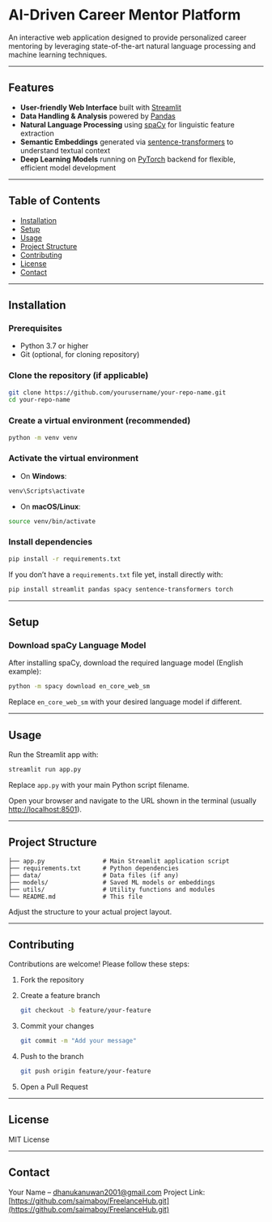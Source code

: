 
# AI-Driven Career Mentor Platform

An interactive web application designed to provide personalized career mentoring by leveraging state-of-the-art natural language processing and machine learning techniques.

---

## Features

- **User-friendly Web Interface** built with [Streamlit](https://streamlit.io/)
- **Data Handling & Analysis** powered by [Pandas](https://pandas.pydata.org/)
- **Natural Language Processing** using [spaCy](https://spacy.io/) for linguistic feature extraction
- **Semantic Embeddings** generated via [sentence-transformers](https://www.sbert.net/) to understand textual context
- **Deep Learning Models** running on [PyTorch](https://pytorch.org/) backend for flexible, efficient model development

---

## Table of Contents

- [Installation](#installation)  
- [Setup](#setup)  
- [Usage](#usage)  
- [Project Structure](#project-structure)  
- [Contributing](#contributing)  
- [License](#license)  
- [Contact](#contact)  

---

## Installation

### Prerequisites

- Python 3.7 or higher  
- Git (optional, for cloning repository)  

### Clone the repository (if applicable)

```bash
git clone https://github.com/yourusername/your-repo-name.git
cd your-repo-name
````

### Create a virtual environment (recommended)

```bash
python -m venv venv
```

### Activate the virtual environment

* On **Windows**:

```bash
venv\Scripts\activate
```

* On **macOS/Linux**:

```bash
source venv/bin/activate
```

### Install dependencies

```bash
pip install -r requirements.txt
```

If you don’t have a `requirements.txt` file yet, install directly with:

```bash
pip install streamlit pandas spacy sentence-transformers torch
```

---

## Setup

### Download spaCy Language Model

After installing spaCy, download the required language model (English example):

```bash
python -m spacy download en_core_web_sm
```

Replace `en_core_web_sm` with your desired language model if different.

---

## Usage

Run the Streamlit app with:

```bash
streamlit run app.py
```

Replace `app.py` with your main Python script filename.

Open your browser and navigate to the URL shown in the terminal (usually [http://localhost:8501](http://localhost:8501)).

---

## Project Structure

```
├── app.py                # Main Streamlit application script
├── requirements.txt      # Python dependencies
├── data/                 # Data files (if any)
├── models/               # Saved ML models or embeddings
├── utils/                # Utility functions and modules
└── README.md             # This file
```

Adjust the structure to your actual project layout.

---

## Contributing

Contributions are welcome! Please follow these steps:

1. Fork the repository
2. Create a feature branch

   ```bash
   git checkout -b feature/your-feature
   ```
3. Commit your changes

   ```bash
   git commit -m "Add your message"
   ```
4. Push to the branch

   ```bash
   git push origin feature/your-feature
   ```
5. Open a Pull Request

---

## License

MIT License

---

## Contact

Your Name – [dhanukanuwan2001@gmail.com](mailto:dhanukanuwan2001@gmail.com)
Project Link: [https://github.com/saimaboy/FreelanceHub.git](https://github.com/saimaboy/FreelanceHub.git)



